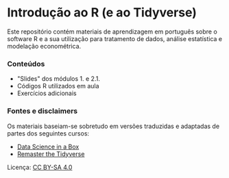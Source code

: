 # Introdução ao R (e ao Tidyverse)

Este repositório contém materiais de aprendizagem em português sobre o software R e a sua utilização para tratamento de dados, análise estatística e modelação econométrica.

### Conteúdos

- "Slides" dos módulos 1. e 2.1.
- Códigos R utilizados em aula
- Exercícios adicionais

### Fontes e disclaimers

Os materiais baseiam-se sobretudo em versões traduzidas e adaptadas de partes dos seguintes cursos:

- [Data Science in a Box](https://datasciencebox.org)
- [Remaster the Tidyverse](https://github.com/rstudio-education/remaster-the-tidyverse)

Licença: [CC BY-SA 4.0]("https://creativecommons.org/licenses/by-sa/4.0/")


